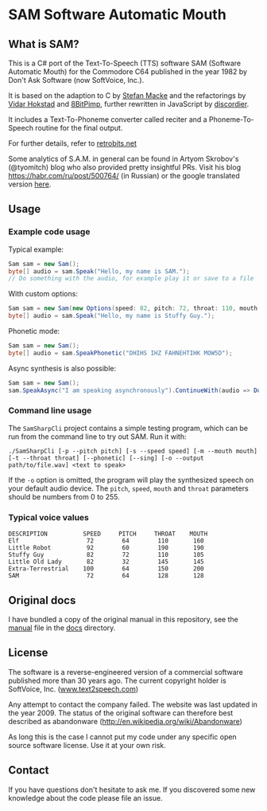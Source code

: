# SAM Software Automatic Mouth

## What is SAM?

This is a C# port of the Text-To-Speech (TTS) software
SAM (Software Automatic Mouth) for the Commodore C64 published in the
year 1982 by Don't Ask Software (now SoftVoice, Inc.).

It is based on the adaption to C by
[Stefan Macke](https://github.com/s-macke/SAM)
and the refactorings by 
[Vidar Hokstad](https://github.com/vidarh/SAM) and
[8BitPimp](https://github.com/8BitPimp/SAM), further rewritten in JavaScript by [discordier](https://github.com/discordier/sam).

It includes a Text-To-Phoneme converter called reciter and a
Phoneme-To-Speech routine for the final output.

For further details, refer to
[retrobits.net](http://www.retrobits.net/atari/sam.shtml)

Some analytics of S.A.M. in general can be found in Artyom Skrobov's
(@tyomitch) blog who also provided pretty insightful PRs.
Visit his blog https://habr.com/ru/post/500764/ (in Russian)
or the google translated version
[here](https://habr-com.translate.goog/ru/post/500764/?_x_tr_sl=auto&_x_tr_tl=en).

## Usage

### Example code usage

Typical example:

```cs
Sam sam = new Sam();
byte[] audio = sam.Speak("Hello, my name is SAM.");
// Do something with the audio, for example play it or save to a file
```

With custom options:

```cs
Sam sam = new Sam(new Options(speed: 82, pitch: 72, throat: 110, mouth: 105));
byte[] audio = sam.Speak("Hello, my name is Stuffy Guy.");
```

Phonetic mode:

```cs
Sam sam = new Sam();
byte[] audio = sam.SpeakPhonetic("DHIHS IHZ FAHNEHTIHK MOW5D");
```

Async synthesis is also possible:

```cs
Sam sam = new Sam();
sam.SpeakAsync("I am speaking asynchronously").ContinueWith(audio => DoSomething(audio));
```

### Command line usage

The `SamSharpCli` project contains a simple testing program, which can be run from the command line to try out SAM. Run it with:

```
./SamSharpCli [-p --pitch pitch] [-s --speed speed] [-m --mouth mouth] [-t --throat throat] [--phonetic] [--sing] [-o --output path/to/file.wav] <text to speak> 
```

If the `-o` option is omitted, the program will play the synthesized speech on your default audio device. The `pitch`, `speed`, `mouth` and `throat` parameters should be numbers from 0 to 255.

### Typical voice values

```
DESCRIPTION          SPEED     PITCH     THROAT    MOUTH
Elf                   72        64        110       160
Little Robot          92        60        190       190
Stuffy Guy            82        72        110       105
Little Old Lady       82        32        145       145
Extra-Terrestrial    100        64        150       200
SAM                   72        64        128       128
```

## Original docs

I have bundled a copy of the original manual in this repository, see
the [manual](docs/manual.md) file in the [docs](docs) directory.

## License

The software is a reverse-engineered version of a commercial software
published more than 30 years ago. The current copyright holder is 
SoftVoice, Inc. (www.text2speech.com)

Any attempt to contact the company failed. The website was last
updated in the year 2009. The status of the original
software can therefore best described as abandonware
(http://en.wikipedia.org/wiki/Abandonware)

As long this is the case I cannot put my code under any specific open
source software license. Use it at your own risk.

## Contact

If you have questions don't hesitate to ask me. If you discovered some
new knowledge about the code please file an issue.
